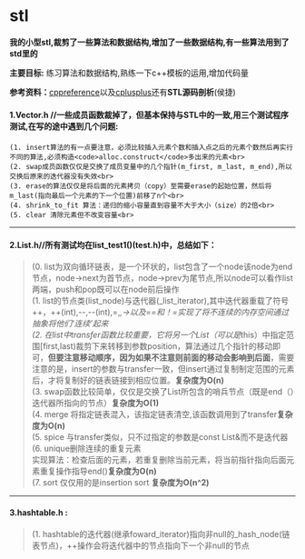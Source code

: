 # stl
**我的小型stl,裁剪了一些算法和数据结构,增加了一些数据结构,有一些算法用到了std里的**

**主要目标:** 练习算法和数据结构,熟练一下c++模板的运用,增加代码量

**参考资料：**[cppreference](http://zh.cppreference.com/w/cpp)以及[cplusplus](http://www.cplusplus.com/reference/)还有**STL源码剖析**(侯捷)

#### 1.Vector.h //一些成员函数裁掉了，但基本保持与STL中的一致,用三个测试程序测试,在写的途中遇到几个问题:<br>
    (1. insert算法的有一点要注意，必须比较插入元素个数和插入点之后的元素个数然后再实行不同的算法,必须构造<code>alloc.construct</code>多出来的元素<br>
    (2. swap成员函数仅仅是交换了成员变量中的几个指针(m_first, m_last, m_end),所以交换后原来的迭代器没有失效<br>
    (3. erase的算法仅仅是将后面的元素拷贝（copy）至需要erase的起始位置，然后将m_last(指向最后一个元素的下一个位置)前移了n个<br>
    (4. shrink_to_fit 算法：递归的缩小容量直到容量不大于大小（size）的2倍<br>
    (5. clear 清除元素但不改变容量<br>
  
---

#### 2.List.h//所有测试均在list_test1()(test.h)中，总结如下：
  >(0. list为双向循环链表，是一个环状的，list包含了一个node该node为end节点，node->next为首节点，node->prev为尾节点,所以node可以看作list两端，push和pop既可以在node前后操作<br>
  >(1. list的节点类(list_node)与迭代器(_list_iterator),其中迭代器重载了符号++，++(int),--,--(int),=,*,->以及==和！=实现了将不连续的内存空间通过抽象将他们‘连续’起来<br>
  >(2. 在list中transfer函数比较重要，它将另一个List（可以是*this）中指定范围[first,last)裁剪下来转移到参数position，算法通过几个指针的移动即可，**但要注意移动顺序，因为如果不注意则前面的移动会影响到后面**，需要注意的是，insert的参数与transfer一致，但insert通过复制制定范围的元素后，才将复制好的链表链接到相应位置。**复杂度为O(n)**<br>
  >(3. swap函数比较简单，仅仅是交换了List所包含的哨兵节点（既是end（）迭代器所指向的节点）**复杂度为O(1)**<br>
  >(4. merge 将指定链表混入，该指定链表清空,该函数调用到了transfer**复杂度为O(n)**<br>
  >(5. spice 与transfer类似，只不过指定的参数是const List&而不是迭代器<br>
  >(6. unique删除连续的重复元素<br>实现算法：检查后面的元素，若重复删除当前元素，将当前指针指向后面元素重复操作指导end()**复杂度为O(n)**<br>
  >(7. sort 仅仅用的是insertion sort **复杂度为O(n^2)**<br>
  
  ---
  
#### 3.hashtable.h :
  > (1. hashtable的迭代器(继承foward_iterator)指向非null的_hash_node(链表节点)，++操作会将迭代器中的节点指向下一个非null的节点
  
